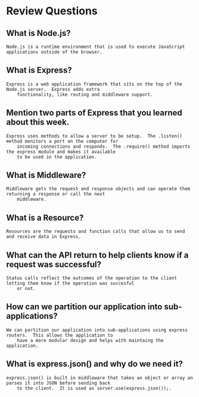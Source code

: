# Review Questions

## What is Node.js?
    Node.js is a runtime environment that is used to execute JavaScript applications outside of the browser.

## What is Express?
    Express is a web application framework that sits on the top of the Node.js server.  Express adds extra 
        functionality, like routing and middleware support.

## Mention two parts of Express that you learned about this week.
    Express uses methods to allow a server to be setup.  The .listen() method monitors a port on the computer for 
        incoming connections and responds.  The .require() method imports the express module and makes it available 
        to be used in the application.

## What is Middleware?
    Middleware gets the request and response objects and can operate them returning a response or call the next
        middleware.

## What is a Resource?
    Resources are the requests and function calls that allow us to send and receive data in Express.

## What can the API return to help clients know if a request was successful?
    Status calls reflect the outcomes of the operation to the client letting them know if the operation was succesful 
        or not.

## How can we partition our application into sub-applications?
    We can partition our application into sub-applications using express routers.  This allows the application to 
        have a more modular design and helps with maintaing the application.

## What is express.json() and why do we need it?
    express.json() is built in middleware that takes an object or array an parses it into JSON before sending back 
        to the client.  It is used as server.use(express.json());.
